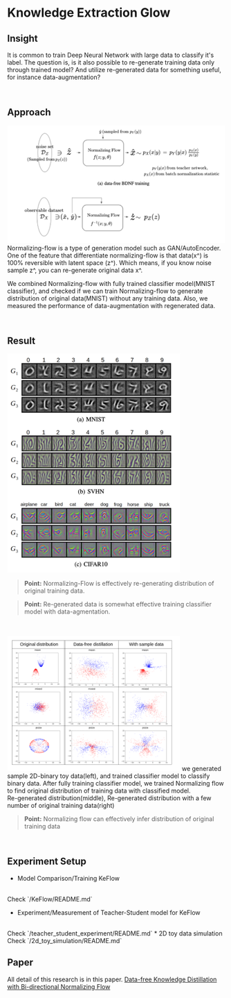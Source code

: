   # Knowledge Extraction Glow

## Insight

It is common to train Deep Neural Network with large data to classify it's label. The question is, is it also possible to re-generate training data only through trained model? And utilize re-generated data for something useful, for instance data-augmentation?

<br>

## Approach

<img src='demo_imgs/main_figure.png' width='600'/>
<br>
Normalizing-flow is a type of generation model such as GAN/AutoEncoder. One of the feature that differentiate normalizing-flow is that data(x^) is 100% reversible with latent space (z^). Which means, if you know noise sample z^, you can re-generate original data x^. 

<br>

We combined Normalizing-flow with fully trained classifier model(MNIST classifier), and checked if we can train Normalizing-flow to generate distribution of original data(MNIST) without any training data. Also, we measured the performance of data-augmentation with regenerated data.

<br>

## Result

<img src='demo_imgs/image_generated.png' width='400'/>

> **Point:** Normalizing-Flow is effectively re-generating distribution of original training data.

> **Point:** Re-generated data is somewhat effective training classifier model with data-agmentation.

<br>
<br>

<img src='demo_imgs/2d_generated.png' width='400'/>
we generated sample 2D-binary toy data(left), and trained classifier model to classify binary data. After fully training classifier model, we trained Normalizing flow to find original distribution of training data with classified model.
<br>
Re-generated distribution(middle), Re-generated distribution with a few number of original training data(right)

> **Point:** Normalizing flow can effectively infer distribution of original training data

<br>

## Experiment Setup

* Model Comparison/Training KeFlow
<br>
Check `/KeFlow/README.md`

* Experiment/Measurement of Teacher-Student model for KeFlow
<br>
Check `/teacher_student_experiment/README.md`
* 2D toy data simulation 
<br>
Check `/2d_toy_simulation/README.md`



## Paper
All detail of this research is in this paper.
[Data-free Knowledge Distillation with Bi-directional Normalizing Flow](BDNF_Paper.pdf)
